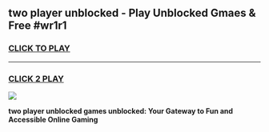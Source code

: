 
## two player unblocked - Play Unblocked Gmaes & Free #wr1r1
<h3>
<a href="https://news.freeplayer.one?title=two_player_unblocked&ref=03M">CLICK TO PLAY</a></h3>
<hr>

<h3>
<a href="https://news.freeplayer.one?title=two_player_unblocked&ref=03M">CLICK 2 PLAY</a>
  
</h3>

<a href="https://news.freeplayer.one?title=two_player_unblocked&ref=03M"><img src="https://clearcache.store/games.png"></a>


**two player unblocked games unblocked: Your Gateway to Fun and Accessible Online Gaming**

